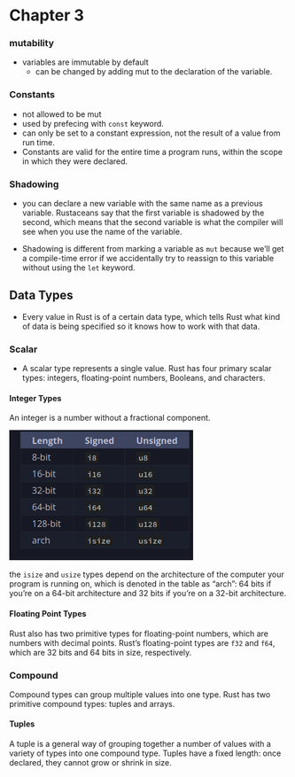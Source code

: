 # Chapter 3 

### mutability 
- variables are immutable by default
  - can be changed by adding mut to the declaration of the variable. 

### Constants 
- not allowed to be mut 
- used by prefecing with `const` keyword. 
- can only be set to a constant expression, not the result of a value from run time. 
- Constants are valid for the entire time a program runs, within the scope in which they were declared.

### Shadowing 

- you can declare a new variable with the same name as a previous variable. Rustaceans say that the first variable is shadowed by the second, which means that the second variable is what the compiler will see when you use the name of the variable.

- Shadowing is different from marking a variable as `mut` because we’ll get a compile-time error if we accidentally try to reassign to this variable without using the `let` keyword. 

## Data Types
- Every value in Rust is of a certain data type, which tells Rust what kind of data is being specified so it knows how to work with that data.

### Scalar 
- A scalar type represents a single value. Rust has four primary scalar types: integers, floating-point numbers, Booleans, and characters. 

#### Integer Types
An integer is a number without a fractional component.

![alt text](image.png)
 
the `isize` and `usize` types depend on the architecture of the computer your program is running on, which is denoted in the table as “arch”: 64 bits if you’re on a 64-bit architecture and 32 bits if you’re on a 32-bit architecture.






#### Floating Point Types
Rust also has two primitive types for floating-point numbers, which are numbers with decimal points. Rust’s floating-point types are `f32` and `f64`, which are 32 bits and 64 bits in size, respectively.
  

### Compound
Compound types can group multiple values into one type. Rust has two primitive compound types: tuples and arrays.

#### Tuples
A tuple is a general way of grouping together a number of values with a variety of types into one compound type. Tuples have a fixed length: once declared, they cannot grow or shrink in size.


